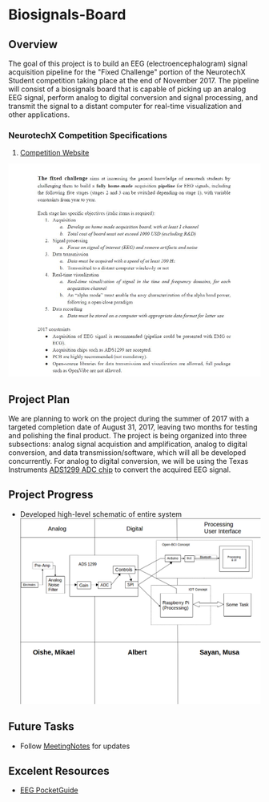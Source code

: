 # Biosignals-Board

## Overview

The goal of this project is to build an EEG (electroencephalogram) signal acquisition pipeline for the "Fixed Challenge" portion of the NeurotechX Student competition taking place at the end of November 2017. The pipeline will consist of a biosignals board that is capable of picking up an analog EEG signal, perform analog to digital conversion and signal processing, and transmit the signal to a distant computer for real-time visualization and other applications.

### NeurotechX Competition Specifications

1. [Competition Website](https://neurotechx.github.io/studentclubs/competition/ "NeurotechX Competition")

![rubric](./Resources/CompetitionRequirements2017.JPG)

## Project Plan
We are planning to work on the project during the summer of 2017 with a targeted completion date of August 31, 2017, leaving two months for testing and polishing the final product. The project is being organized into three subsections: analog signal acquistion and amplification, analog to digital conversion, and data transmission/software, which will all be developed concurrently. For analog to digital conversion, we will be using the Texas Instruments [ADS1299 ADC chip](./Digital/README.md) to convert the acquired EEG signal.

## Project Progress
* Developed high-level schematic of entire system
![high-level schematic]( ./Resources/FixedProject.png)

## Future Tasks
* Follow [MeetingNotes](./MeetingNotes) for updates

## Excelent Resources
* [EEG PocketGuide](https://drive.google.com/file/d/0B4xsbDIeDmLPY3hObm1DVjV1TmM/view?usp=sharing)
